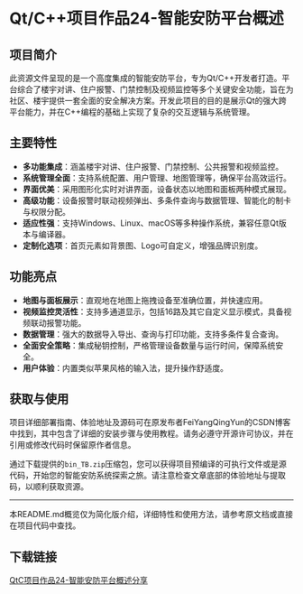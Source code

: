 # Qt/C++项目作品24-智能安防平台概述

## 项目简介

此资源文件呈现的是一个高度集成的智能安防平台，专为Qt/C++开发者打造。平台综合了楼宇对讲、住户报警、门禁控制及视频监控等多个关键安全功能，旨在为社区、楼宇提供一套全面的安全解决方案。开发此项目的目的是展示Qt的强大跨平台能力，并在C++编程的基础上实现了复杂的交互逻辑与系统管理。

## 主要特性

- **多功能集成**：涵盖楼宇对讲、住户报警、门禁控制、公共报警和视频监控。
- **系统管理全面**：支持系统配置、用户管理、地图管理等，确保平台高效运行。
- **界面优美**：采用图形化实时对讲界面，设备状态以地图和面板两种模式展现。
- **高级功能**：设备报警时联动视频弹出、多条件查询与数据管理、智能化的制卡与权限分配。
- **适应性强**：支持Windows、Linux、macOS等多种操作系统，兼容任意Qt版本与编译器。
- **定制化选项**：首页元素如背景图、Logo可自定义，增强品牌识别度。

## 功能亮点

- **地图与面板展示**：直观地在地图上拖拽设备至准确位置，并快速应用。
- **视频监控灵活性**：支持多通道显示，包括16路及其它自定义显示模式，具备视频联动报警功能。
- **数据管理**：强大的数据导入导出、查询与打印功能，支持多条件复合查询。
- **全面安全策略**：集成秘钥控制，严格管理设备数量与运行时间，保障系统安全。
- **用户体验**：内置类似苹果风格的输入法，提升操作舒适度。

## 获取与使用

项目详细部署指南、体验地址及源码可在原发布者FeiYangQingYun的CSDN博客中找到，其中包含了详细的安装步骤与使用教程。请务必遵守开源许可协议，并在引用或修改代码时保留原作者信息。

通过下载提供的`bin_TB.zip`压缩包，您可以获得项目预编译的可执行文件或是源代码，开始您的智能安防系统探索之旅。请注意检查文章底部的体验地址与提取码，以顺利获取资源。

---

本README.md概览仅为简化版介绍，详细特性和使用方法，请参考原文档或直接在项目代码中查找。

## 下载链接

[QtC项目作品24-智能安防平台概述分享](https://pan.quark.cn/s/ebb1d9c738ee)